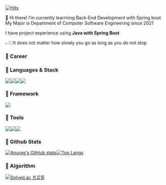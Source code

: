 [![Hits](https://hits.seeyoufarm.com/api/count/incr/badge.svg?url=https%3A%2F%2Fgithub.com%2Fsoochangoforit&count_bg=%2379C83D&title_bg=%23555555&icon=&icon_color=%23E7E7E7&title=Views&edge_flat=false)](https://hits.seeyoufarm.com)

👋 Hi there! I’m currently learrning Back-End Development with Spring boot  
My Major is Department of Computer Software Engineering since 2021

I have project experience using **Java with Spring Boot**

👉🏼It does not matter how slowly you go as long as you do not stop

### 🌟 Career


### 🌟 Languages & Stack
<img src="https://img.shields.io/badge/JAVA-007396?style=flat-square&logo=java&logoColor=white"><img src="https://img.shields.io/badge/Python-3766AB?style=flat-square&logo=Python&logoColor=white"/><img src="https://img.shields.io/badge/mysql-4479A1?style=flat-squar&logo=mysql&logoColor=white"><img src="https://img.shields.io/badge/mariaDB-003545?style=flat-square&logo=mariaDB&logoColor=white">


### 🌟 Framework
<img src="https://img.shields.io/badge/Spring%20Boot-6DB33F?style=flat-square&logo=Spring%20Boot&logoColor=white">


### 🌟 Tools
<img src="https://img.shields.io/badge/Git-F05032?style=flat-square&logo=Git&logoColor=white"><img src="https://img.shields.io/badge/GitHub-181717?style=flat-square&logo=GitHub&logoColor=white"><img src="https://img.shields.io/badge/IntelliJ-000000?style=flat-square&logo=IntelliJ%20IDEA&logoColor=white">


### 🌟 Github Stats
[![Anurag's GitHub stats](https://github-readme-stats.vercel.app/api?username=soochangoforit&hide=contribs)](https://github.com/anuraghazra/github-readme-stats)[![Top Langs](https://github-readme-stats.vercel.app/api/top-langs/?username=soochangoforit&hide=javascript,scss&layout=compact)](https://github.com/anuraghazra/github-readme-stats)

### 🌟 Algorithm
[![Solved.ac
프로필](http://mazassumnida.wtf/api/v2/generate_badge?boj=tncksdl05)](https://solved.ac/tncksdl05)
